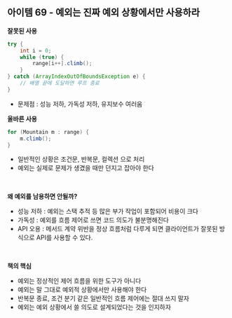 ## 아이템 69 - 예외는 진짜 예외 상황에서만 사용하라

**잘못된 사용**
```java
try {
    int i = 0;
    while (true) {
        range[i++].climb();
    }
} catch (ArrayIndexOutOfBoundsException e) {
    // 배열 끝에 도달하면 루프 종료
}
```

- 문제점 : 성능 저하, 가독성 저하, 유지보수 여러움

**올바른 사용**
```java
for (Mountain m : range) {
    m.climb();
}
```
- 일반적인 상황은 조건문, 반복문, 컬렉션 으로 처리
- 예외는 실제로 문제가 생겼을 때만 던지고 잡아야 한다

<br/>

**왜 예외를 남용하면 안될까?**
- 성능 저하 : 예외는 스택 추적 등 많은 부가 작업이 포함되어 비용이 크다
- 가독성 : 예외를 흐름 제어로 쓰면 코드 의도가 불분명해진다
- API 오용 : 메서드 계약 위반을 정상 흐름처럼 다루게 되면 클라이언트가 잘못된 방식으로 API를 사용할 수 있다.

<br/>

**책의 핵심**
- 예외는 정상적인 제어 흐름을 위한 도구가 아니다
- 예외는 말 그대로 예외적 상황에서만 사용해야 한다
- 반복문 종료, 조건 분기 같은 일반적인 흐름 제어에는 절대 쓰지 말자
- 예외는 예외 상황에서 쓸 의도로 설계되었다는 것을 인지하자
